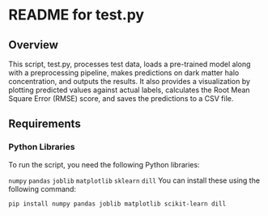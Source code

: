 # README for test.py
## Overview
This script, test.py, processes test data, loads a pre-trained model along with a preprocessing pipeline, makes predictions on dark matter halo concentration, and outputs the results. It also provides a visualization by plotting predicted values against actual labels, calculates the Root Mean Square Error (RMSE) score, and saves the predictions to a CSV file.

## Requirements
### Python Libraries
To run the script, you need the following Python libraries:

```numpy```
```pandas```
```joblib```
```matplotlib```
```sklearn```
```dill```
You can install these using the following command:

```bash
pip install numpy pandas joblib matplotlib scikit-learn dill
```
